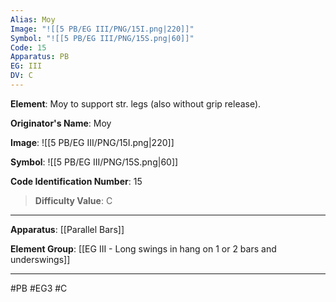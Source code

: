 ```yaml
---
Alias: Moy
Image: "![[5 PB/EG III/PNG/15I.png|220]]"
Symbol: "![[5 PB/EG III/PNG/15S.png|60]]"
Code: 15
Apparatus: PB
EG: III
DV: C
---
```

**Element**: Moy to support str. legs (also without grip release).

**Originator's Name**: Moy

**Image**:
![[5 PB/EG III/PNG/15I.png|220]]

**Symbol**:
![[5 PB/EG III/PNG/15S.png|60]]

**Code Identification Number**: 15

>**Difficulty Value**: C

___
**Apparatus**: [[Parallel Bars]]

**Element Group**: [[EG III - Long swings in hang on 1 or 2 bars and underswings]]
___
#PB #EG3 #C
